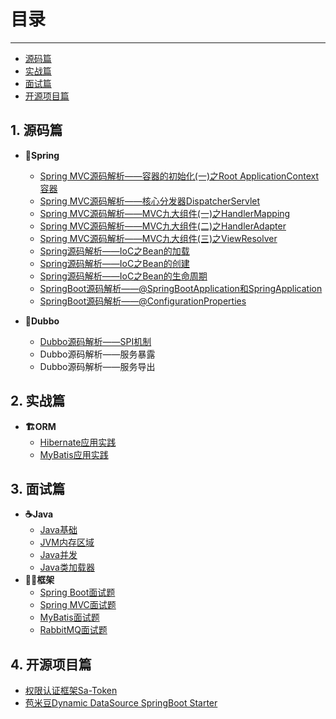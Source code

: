 # 目录
------------------------

<!-- vscode-markdown-toc -->
* [源码篇](#)
* [实战篇](#-1)
* [面试篇](#-1)
* [开源项目篇](#-1)

<!-- vscode-markdown-toc-config
	numbering=true
	autoSave=true
	/vscode-markdown-toc-config -->
<!-- /vscode-markdown-toc -->

##  1. <a name=''></a>源码篇

* **:leaves:Spring**
  * [Spring MVC源码解析——容器的初始化(一)之Root ApplicationContext容器](doc\Spring\容器的初始化之RootApplicationContext容器.md)
  * [Spring MVC源码解析——核心分发器DispatcherServlet](/doc/Spring/核心分发器DispatcherServlet.md)
  * [Spring MVC源码解析——MVC九大组件(一)之HandlerMapping](/doc/Spring/MVC九大组件(一)之HandlerMapping.md)
  * [Spring MVC源码解析——MVC九大组件(二)之HandlerAdapter](/doc/Spring/MVC九大组件(二)之HandlerAdapter.md)
  * [Spring MVC源码解析——MVC九大组件(三)之ViewResolver](/doc/Spring/MVC九大组件(三)之ViewResolver.md)
  * [Spring源码解析——IoC之Bean的加载](/doc/Spring/IoC之Bean的加载.md)
  * [Spring源码解析——IoC之Bean的创建](/doc/Spring/IoC之Bean的创建.md)
  * [Spring源码解析——IoC之Bean的生命周期](/doc/Spring/IoC之Bean的生命周期.md)
  * [SpringBoot源码解析——@SpringBootApplication和SpringApplication](/doc/Spring/@SpringBootApplication和SpringApplication.md)
  * [SpringBoot源码解析——@ConfigurationProperties](/doc/Spring/@ConfigurationProperties.md)

* **:apple:Dubbo**
  * [Dubbo源码解析——SPI机制](/doc/RPC/SPI机制.md)
  * Dubbo源码解析——服务暴露
  * Dubbo源码解析——服务导出

##  2. <a name='-1'></a>实战篇

* **:building_construction:ORM**
  * [Hibernate应用实践](/doc/ORM/Hibernate应用实践.md)
  * [MyBatis应用实践](/doc/ORM/MyBatis应用实践.md)

##  3. <a name='-1'></a>面试篇

* **:coffee:Java**
  * [Java基础](/doc/Java基础/Java基础.md)
  * [JVM内存区域](/doc/Java基础/JVM内存区域.md)
  * [Java并发](/doc/Java基础/Java并发.md)
  * [Java类加载器](/doc/Java基础/Java类加载器.md)
* **:biking_woman:框架**
  * [Spring Boot面试题](/doc/Spring/SpringBoot面试题.md)
  * [Spring MVC面试题](/doc/Spring/SpringMVC面试题.md)
  * [MyBatis面试题](/doc/ORM/MyBatis面试题总结.md)
  * [RabbitMQ面试题](/doc/消息队列/RabbitMQ面试题.md)

##  4. <a name='-1'></a>开源项目篇

* [权限认证框架Sa-Token](doc/GVP项目/权限认证Sa-Token源码.md)
* [苞米豆Dynamic DataSource SpringBoot Starter](/doc/GVP项目/BaomidouDDSS源码.md)